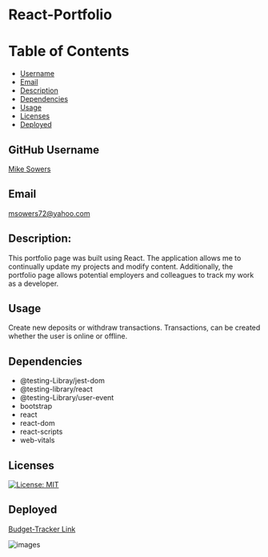 # React-Portfolio

# Table of Contents
- [Username](#username)
- [Email](#emial)
- [Description](#description)
- [Dependencies](#dependencies)
- [Usage](#usage)
- [Licenses](#licenses)
- [Deployed](#deployed)


## GitHub Username
[Mike Sowers](https://github.com/msowers72)

## Email
<msowers72@yahoo.com>

## Description:
This portfolio page was built using React. The application
allows me to continually update my projects and modify content. Additionally,
the portfolio page allows potential employers and colleagues to track my work   
as a developer.

## Usage
Create new deposits or withdraw transactions. Transactions,
can be created whether the user is online or offline.

## Dependencies
* @testing-Libray/jest-dom
* @testing-library/react
* @testing-Library/user-event
* bootstrap
* react
* react-dom
* react-scripts
* web-vitals
   

## Licenses 
[![License: MIT](https://img.shields.io/badge/License-MIT-yellow.svg)](https://opensource.org/licenses/MIT)
<!-- ![Tux, the Linux mascot](https://img.shields.io/badge/License-MIT-green) -->
  
 ## Deployed
 [Budget-Tracker Link](https://immense-bastion-84166.herokuapp.com/)
 
 
 ![images](./assets/total.png) 
